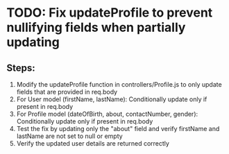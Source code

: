 # TODO: Fix updateProfile to prevent nullifying fields when partially updating

## Steps:
1. Modify the updateProfile function in controllers/Profile.js to only update fields that are provided in req.body
2. For User model (firstName, lastName): Conditionally update only if present in req.body
3. For Profile model (dateOfBirth, about, contactNumber, gender): Conditionally update only if present in req.body
4. Test the fix by updating only the "about" field and verify firstName and lastName are not set to null or empty
5. Verify the updated user details are returned correctly
